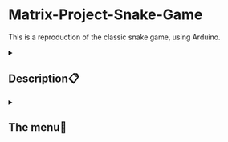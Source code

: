 # Matrix-Project-Snake-Game

This is a reproduction of the classic snake game, using Arduino.

<details>
  <summary><h2><b>Description📋</b></h2></summary>
  The dot(snake) must eat 10 balls (flashing lights) to finish the level.
</details>
<details>
  <summary><h2><b>The menu📖</b></h2></summary>
  
 **1. Intro Message**
 
   - When powering up a game, a greeting message shown for a few moments
     
 **2. Contain the following categories:**
 
**Start game:** start the level

**Settings:**

– LCD brightness control 

– Matrix brightness control

– Sounds on or off

**About:** include details about the creator of the game

**How to play** include how the game works

  **3. While playing the game:** display relevant info
  
– Score

– Time

  **4. Upon game ending:**
  
Display relevant game info: score, time, lives left etc. Must
inform player if he/she beat the highscore. This menu
should only be closed by the player, pressing a button.
 
</details>

